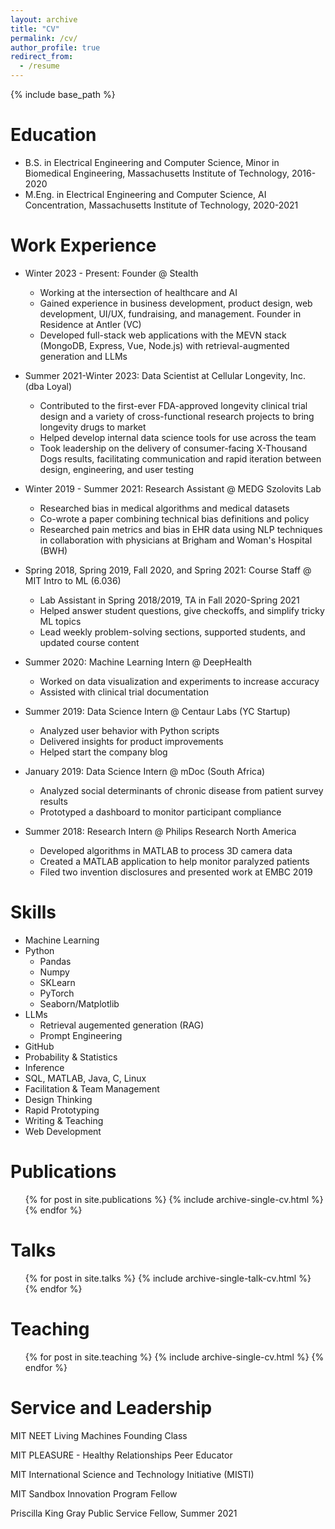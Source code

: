 ```yaml
---
layout: archive
title: "CV"
permalink: /cv/
author_profile: true
redirect_from:
  - /resume
---
```


{% include base_path %}

Education
======
* B.S. in Electrical Engineering and Computer Science, Minor in Biomedical Engineering, Massachusetts Institute of Technology, 2016-2020 
* M.Eng. in Electrical Engineering and Computer Science, AI Concentration, Massachusetts Institute of Technology, 2020-2021

Work Experience
======
* Winter 2023 - Present: Founder @ Stealth
  * Working at the intersection of healthcare and AI
  * Gained experience in business development, product design, web development, UI/UX, fundraising, and management. Founder in Residence at Antler (VC) 
  * Developed full-stack web applications with the MEVN stack (MongoDB, Express, Vue, Node.js) with retrieval-augmented generation and LLMs

* Summer 2021-Winter 2023: Data Scientist at Cellular Longevity, Inc. (dba Loyal)
  * Contributed to the first-ever FDA-approved longevity clinical trial design and a variety of cross-functional research projects to bring longevity drugs to market
  * Helped develop internal data science tools for use across the team
  * Took leadership on the delivery of consumer-facing X-Thousand Dogs results, facilitating communication and rapid iteration between design, engineering, and user testing

* Winter 2019 - Summer 2021: Research Assistant @ MEDG Szolovits Lab
  * Researched bias in medical algorithms and medical datasets
  * Co-wrote a paper combining technical bias definitions and policy
  * Researched pain metrics and bias in EHR data using NLP techniques in collaboration with physicians at Brigham and Woman's Hospital (BWH)

* Spring 2018, Spring 2019, Fall 2020, and Spring 2021: Course Staff @ MIT Intro to ML (6.036)
  * Lab Assistant in Spring 2018/2019, TA in Fall 2020-Spring 2021
  * Helped answer student questions, give checkoffs, and simplify tricky ML topics
  * Lead weekly problem-solving sections, supported students, and updated course content

* Summer 2020: Machine Learning Intern @ DeepHealth
  * Worked on data visualization and experiments to increase accuracy 
  * Assisted with clinical trial documentation
  
* Summer 2019: Data Science Intern @ Centaur Labs (YC Startup)
  * Analyzed user behavior with Python scripts
  * Delivered insights for product improvements
  * Helped start the company blog
  
* January 2019: Data Science Intern @ mDoc (South Africa)
  * Analyzed social determinants of chronic disease from patient survey results
  * Prototyped a dashboard to monitor participant compliance


* Summer 2018: Research Intern @ Philips Research North America
  * Developed algorithms in MATLAB to process 3D camera data
  * Created a MATLAB application to help monitor paralyzed patients
  * Filed two invention disclosures and presented work at EMBC 2019
  
Skills
======
* Machine Learning
* Python
  * Pandas
  * Numpy
  * SKLearn
  * PyTorch
  * Seaborn/Matplotlib
* LLMs
  * Retrieval augemented generation (RAG)
  * Prompt Engineering
* GitHub
* Probability & Statistics
* Inference
* SQL, MATLAB, Java, C, Linux
* Facilitation & Team Management
* Design Thinking
* Rapid Prototyping
* Writing & Teaching
* Web Development

Publications
======
  <ul>{% for post in site.publications %}
    {% include archive-single-cv.html %}
  {% endfor %}</ul>
  
Talks
======
  <ul>{% for post in site.talks %}
    {% include archive-single-talk-cv.html %}
  {% endfor %}</ul>
  
Teaching
======
  <ul>{% for post in site.teaching %}
    {% include archive-single-cv.html %}
  {% endfor %}</ul>
  
Service and Leadership
======
MIT NEET Living Machines Founding Class

MIT PLEASURE - Healthy Relationships Peer Educator 

MIT International Science and Technology Initiative (MISTI)

MIT Sandbox Innovation Program Fellow

Priscilla King Gray Public Service Fellow, Summer 2021



<!-- Awards
======
Athena Pinnacle Scholar, MIT Sandbox Innovation Fellow,  Intel Science Talent Search Seminfinalist,  -->
